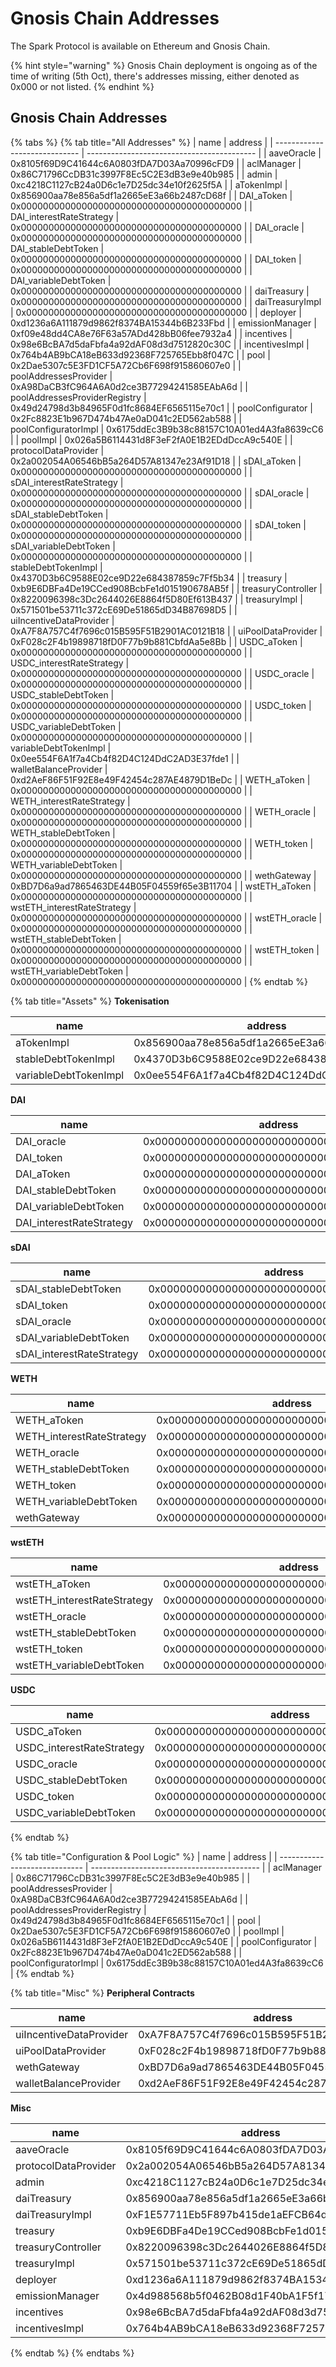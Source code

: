 # Gnosis Chain Addresses

The Spark Protocol is available on Ethereum and Gnosis Chain.

{% hint style="warning" %}
Gnosis Chain deployment is ongoing as of the time of writing (5th Oct), there's addresses missing, either denoted as 0x000 or not listed.
{% endhint %}

## Gnosis Chain Addresses

{% tabs %}
{% tab title="All Addresses" %}
| name                          | address                                    |
| ----------------------------- | ------------------------------------------ |
| aaveOracle                    | 0x8105f69D9C41644c6A0803fDA7D03Aa70996cFD9 |
| aclManager                    | 0x86C71796CcDB31c3997F8Ec5C2E3dB3e9e40b985 |
| admin                         | 0xc4218C1127cB24a0D6c1e7D25dc34e10f2625f5A |
| aTokenImpl                    | 0x856900aa78e856a5df1a2665eE3a66b2487cD68f |
| DAI\_aToken                   | 0x0000000000000000000000000000000000000000 |
| DAI\_interestRateStrategy     | 0x0000000000000000000000000000000000000000 |
| DAI\_oracle                   | 0x0000000000000000000000000000000000000000 |
| DAI\_stableDebtToken          | 0x0000000000000000000000000000000000000000 |
| DAI\_token                    | 0x0000000000000000000000000000000000000000 |
| DAI\_variableDebtToken        | 0x0000000000000000000000000000000000000000 |
| daiTreasury                   | 0x0000000000000000000000000000000000000000 |
| daiTreasuryImpl               | 0x0000000000000000000000000000000000000000 |
| deployer                      | 0xd1236a6A111879d9862f8374BA15344b6B233Fbd |
| emissionManager               | 0xf09e48dd4CA8e76F63a57ADd428bB06fee7932a4 |
| incentives                    | 0x98e6BcBA7d5daFbfa4a92dAF08d3d7512820c30C |
| incentivesImpl                | 0x764b4AB9bCA18eB633d92368F725765Ebb8f047C |
| pool                          | 0x2Dae5307c5E3FD1CF5A72Cb6F698f915860607e0 |
| poolAddressesProvider         | 0xA98DaCB3fC964A6A0d2ce3B77294241585EAbA6d |
| poolAddressesProviderRegistry | 0x49d24798d3b84965F0d1fc8684EF6565115e70c1 |
| poolConfigurator              | 0x2Fc8823E1b967D474b47Ae0aD041c2ED562ab588 |
| poolConfiguratorImpl          | 0x6175ddEc3B9b38c88157C10A01ed4A3fa8639cC6 |
| poolImpl                      | 0x026a5B6114431d8F3eF2fA0E1B2EDdDccA9c540E |
| protocolDataProvider          | 0x2a002054A06546bB5a264D57A81347e23Af91D18 |
| sDAI\_aToken                  | 0x0000000000000000000000000000000000000000 |
| sDAI\_interestRateStrategy    | 0x0000000000000000000000000000000000000000 |
| sDAI\_oracle                  | 0x0000000000000000000000000000000000000000 |
| sDAI\_stableDebtToken         | 0x0000000000000000000000000000000000000000 |
| sDAI\_token                   | 0x0000000000000000000000000000000000000000 |
| sDAI\_variableDebtToken       | 0x0000000000000000000000000000000000000000 |
| stableDebtTokenImpl           | 0x4370D3b6C9588E02ce9D22e684387859c7Ff5b34 |
| treasury                      | 0xb9E6DBFa4De19CCed908BcbFe1d015190678AB5f |
| treasuryController            | 0x8220096398c3Dc2644026E8864f5D80Ef613B437 |
| treasuryImpl                  | 0x571501be53711c372cE69De51865dD34B87698D5 |
| uiIncentiveDataProvider       | 0xA7F8A757C4f7696c015B595F51B2901AC0121B18 |
| uiPoolDataProvider            | 0xF028c2F4b19898718fD0F77b9b881CbfdAa5e8Bb |
| USDC\_aToken                  | 0x0000000000000000000000000000000000000000 |
| USDC\_interestRateStrategy    | 0x0000000000000000000000000000000000000000 |
| USDC\_oracle                  | 0x0000000000000000000000000000000000000000 |
| USDC\_stableDebtToken         | 0x0000000000000000000000000000000000000000 |
| USDC\_token                   | 0x0000000000000000000000000000000000000000 |
| USDC\_variableDebtToken       | 0x0000000000000000000000000000000000000000 |
| variableDebtTokenImpl         | 0x0ee554F6A1f7a4Cb4f82D4C124DdC2AD3E37fde1 |
| walletBalanceProvider         | 0xd2AeF86F51F92E8e49F42454c287AE4879D1BeDc |
| WETH\_aToken                  | 0x0000000000000000000000000000000000000000 |
| WETH\_interestRateStrategy    | 0x0000000000000000000000000000000000000000 |
| WETH\_oracle                  | 0x0000000000000000000000000000000000000000 |
| WETH\_stableDebtToken         | 0x0000000000000000000000000000000000000000 |
| WETH\_token                   | 0x0000000000000000000000000000000000000000 |
| WETH\_variableDebtToken       | 0x0000000000000000000000000000000000000000 |
| wethGateway                   | 0xBD7D6a9ad7865463DE44B05F04559f65e3B11704 |
| wstETH\_aToken                | 0x0000000000000000000000000000000000000000 |
| wstETH\_interestRateStrategy  | 0x0000000000000000000000000000000000000000 |
| wstETH\_oracle                | 0x0000000000000000000000000000000000000000 |
| wstETH\_stableDebtToken       | 0x0000000000000000000000000000000000000000 |
| wstETH\_token                 | 0x0000000000000000000000000000000000000000 |
| wstETH\_variableDebtToken     | 0x0000000000000000000000000000000000000000 |
{% endtab %}

{% tab title="Assets" %}
**Tokenisation**

| name                  | address                                    |
| --------------------- | ------------------------------------------ |
| aTokenImpl            | 0x856900aa78e856a5df1a2665eE3a66b2487cD68f |
| stableDebtTokenImpl   | 0x4370D3b6C9588E02ce9D22e684387859c7Ff5b34 |
| variableDebtTokenImpl | 0x0ee554F6A1f7a4Cb4f82D4C124DdC2AD3E37fde1 |

**DAI**

| name                      | address                                    |
| ------------------------- | ------------------------------------------ |
| DAI\_oracle               | 0x0000000000000000000000000000000000000000 |
| DAI\_token                | 0x0000000000000000000000000000000000000000 |
| DAI\_aToken               | 0x0000000000000000000000000000000000000000 |
| DAI\_stableDebtToken      | 0x0000000000000000000000000000000000000000 |
| DAI\_variableDebtToken    | 0x0000000000000000000000000000000000000000 |
| DAI\_interestRateStrategy | 0x0000000000000000000000000000000000000000 |

**sDAI**

| name                       | address                                    |
| -------------------------- | ------------------------------------------ |
| sDAI\_stableDebtToken      | 0x0000000000000000000000000000000000000000 |
| sDAI\_token                | 0x0000000000000000000000000000000000000000 |
| sDAI\_oracle               | 0x0000000000000000000000000000000000000000 |
| sDAI\_variableDebtToken    | 0x0000000000000000000000000000000000000000 |
| sDAI\_interestRateStrategy | 0x0000000000000000000000000000000000000000 |

**WETH**

| name                       | address                                    |
| -------------------------- | ------------------------------------------ |
| WETH\_aToken               | 0x0000000000000000000000000000000000000000 |
| WETH\_interestRateStrategy | 0x0000000000000000000000000000000000000000 |
| WETH\_oracle               | 0x0000000000000000000000000000000000000000 |
| WETH\_stableDebtToken      | 0x0000000000000000000000000000000000000000 |
| WETH\_token                | 0x0000000000000000000000000000000000000000 |
| WETH\_variableDebtToken    | 0x0000000000000000000000000000000000000000 |
| wethGateway                | 0x0000000000000000000000000000000000000000 |

**wstETH**

| name                         | address                                    |
| ---------------------------- | ------------------------------------------ |
| wstETH\_aToken               | 0x0000000000000000000000000000000000000000 |
| wstETH\_interestRateStrategy | 0x0000000000000000000000000000000000000000 |
| wstETH\_oracle               | 0x0000000000000000000000000000000000000000 |
| wstETH\_stableDebtToken      | 0x0000000000000000000000000000000000000000 |
| wstETH\_token                | 0x0000000000000000000000000000000000000000 |
| wstETH\_variableDebtToken    | 0x0000000000000000000000000000000000000000 |

**USDC**

| name                       | address                                    |
| -------------------------- | ------------------------------------------ |
| USDC\_aToken               | 0x0000000000000000000000000000000000000000 |
| USDC\_interestRateStrategy | 0x0000000000000000000000000000000000000000 |
| USDC\_oracle               | 0x0000000000000000000000000000000000000000 |
| USDC\_stableDebtToken      | 0x0000000000000000000000000000000000000000 |
| USDC\_token                | 0x0000000000000000000000000000000000000000 |
| USDC\_variableDebtToken    | 0x0000000000000000000000000000000000000000 |

{% endtab %}

{% tab title="Configuration & Pool Logic" %}
| name                          | address                                    |
| ----------------------------- | ------------------------------------------ |
| aclManager                    | 0x86C71796CcDB31c3997F8Ec5C2E3dB3e9e40b985 |
| poolAddressesProvider         | 0xA98DaCB3fC964A6A0d2ce3B77294241585EAbA6d |
| poolAddressesProviderRegistry | 0x49d24798d3b84965F0d1fc8684EF6565115e70c1 |
| pool                          | 0x2Dae5307c5E3FD1CF5A72Cb6F698f915860607e0 |
| poolImpl                      | 0x026a5B6114431d8F3eF2fA0E1B2EDdDccA9c540E |
| poolConfigurator              | 0x2Fc8823E1b967D474b47Ae0aD041c2ED562ab588 |
| poolConfiguratorImpl          | 0x6175ddEc3B9b38c88157C10A01ed4A3fa8639cC6 |
{% endtab %}

{% tab title="Misc" %}
**Peripheral Contracts**

| name                    | address                                    |
| ----------------------- | ------------------------------------------ |
| uiIncentiveDataProvider | 0xA7F8A757C4f7696c015B595F51B2901AC0121B18 |
| uiPoolDataProvider      | 0xF028c2F4b19898718fD0F77b9b881CbfdAa5e8Bb |
| wethGateway             | 0xBD7D6a9ad7865463DE44B05F04559f65e3B11704 |
| walletBalanceProvider   | 0xd2AeF86F51F92E8e49F42454c287AE4879D1BeDc |

**Misc**

| name                 | address                                    |
| -------------------- | ------------------------------------------ |
| aaveOracle           | 0x8105f69D9C41644c6A0803fDA7D03Aa70996cFD9 |
| protocolDataProvider | 0x2a002054A06546bB5a264D57A81347e23Af91D18 |
| admin                | 0xc4218C1127cB24a0D6c1e7D25dc34e10f2625f5A |
| daiTreasury          | 0x856900aa78e856a5df1a2665eE3a66b2487cD68f |
| daiTreasuryImpl      | 0xF1E57711Eb5F897b415de1aEFCB64d9BAe58D312 |
| treasury             | 0xb9E6DBFa4De19CCed908BcbFe1d015190678AB5f |
| treasuryController   | 0x8220096398c3Dc2644026E8864f5D80Ef613B437 |
| treasuryImpl         | 0x571501be53711c372cE69De51865dD34B87698D5 |
| deployer             | 0xd1236a6A111879d9862f8374BA15344b6B233Fbd |
| emissionManager      | 0x4d988568b5f0462B08d1F40bA1F5f17ad2D24F76 |
| incentives           | 0x98e6BcBA7d5daFbfa4a92dAF08d3d7512820c30C |
| incentivesImpl       | 0x764b4AB9bCA18eB633d92368F725765Ebb8f047C |
{% endtab %}
{% endtabs %}
